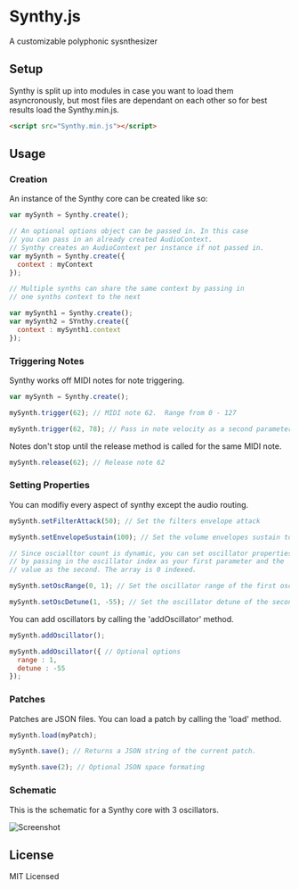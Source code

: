 Synthy.js
==============================

A customizable polyphonic sysnthesizer

Setup
-----------------------------------

Synthy is split up into modules in case you want to load them asyncronously, but most files are dependant on each other so for best results load the Synthy.min.js.

```html
<script src="Synthy.min.js"></script>
```

Usage
----------------------------------------

### Creation
An instance of the Synthy core can be created like so:

```javascript
var mySynth = Synthy.create();

// An optional options object can be passed in. In this case
// you can pass in an already created AudioContext.
// Synthy creates an AudioContext per instance if not passed in.
var mySynth = Synthy.create({
  context : myContext
});

// Multiple synths can share the same context by passing in 
// one synths context to the next

var mySynth1 = Synthy.create();
var mySynth2 = SYnthy.create({
  context : mySynth1.context
});
```

### Triggering Notes

Synthy works off MIDI notes for note triggering.

```javascript
var mySynth = Synthy.create();

mySynth.trigger(62); // MIDI note 62.  Range from 0 - 127

mySynth.trigger(62, 78); // Pass in note velocity as a second parameter. Defaults to 127.
```

Notes don't stop until the release method is called for the same MIDI note.

```javascript
mySynth.release(62); // Release note 62
```

### Setting Properties

You can modifiy every aspect of synthy except the audio routing.

```javascript
mySynth.setFilterAttack(50); // Set the filters envelope attack

mySynth.setEnvelopeSustain(100); // Set the volume envelopes sustain to 100

// Since oscialltor count is dynamic, you can set oscillator properties
// by passing in the oscillator index as your first parameter and the 
// value as the second. The array is 0 indexed.

mySynth.setOscRange(0, 1); // Set the oscillator range of the first oscillator

mySynth.setOscDetune(1, -55); // Set the oscillator detune of the second oscillator
```

You can add oscillators by calling the 'addOscillator' method.

```javascript
mySynth.addOscillator(); 

mySynth.addOscillator({ // Optional options
  range : 1,
  detune : -55
});
```

### Patches

Patches are JSON files. You can load a patch by calling the 'load' method.

```javascript
mySynth.load(myPatch);

mySynth.save(); // Returns a JSON string of the current patch.

mySynth.save(2); // Optional JSON space formating
```

### Schematic

This is the schematic for a Synthy core with 3 oscillators.


![Screenshot](https://bitbucket.org/steelsojka/synthy.js/raw/ef1a498622a28ca8c2d5935ca5193493c2707762/docs/schematic.png)

License
---------------------------
MIT Licensed
